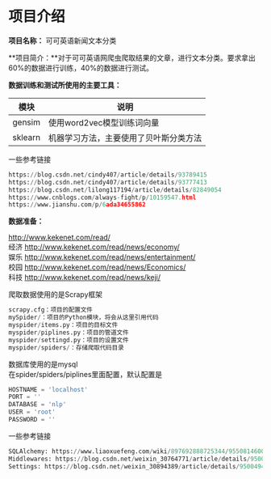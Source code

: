 项目介绍
=================

**项目名称：** 可可英语新闻文本分类

**项目简介：**对于可可英语网爬虫爬取结果的文章，进行文本分类。要求拿出60%的数据进行训练，40%的数据进行测试。  

**数据训练和测试所使用的主要工具：**  

|  模块   | 说明  |
|  ----  | ----  |
| gensim  | 使用word2vec模型训练词向量 |
| sklearn  | 机器学习方法，主要使用了贝叶斯分类方法 |  

一些参考链接
``` python
https://blog.csdn.net/cindy407/article/details/93789415  
https://blog.csdn.net/cindy407/article/details/93777413 
https://blog.csdn.net/lilong117194/article/details/82849054  
https://www.cnblogs.com/always-fight/p/10159547.html 
https://www.jianshu.com/p/6ada34655862 
```

**数据准备：**   

http://www.kekenet.com/read/  
经济
http://www.kekenet.com/read/news/economy/  
娱乐
http://www.kekenet.com/read/news/entertainment/  
校园
http://www.kekenet.com/read/news/Economics/  
科技
http://www.kekenet.com/read/news/keji/

爬取数据使用的是Scrapy框架  
``` python
scrapy.cfg：项目的配置文件
mySpider/：项目的Python模块，将会从这里引用代码
myspider/items.py：项目的目标文件
myspider/piplines.py：项目的管道文件
myspider/settingd.py：项目的设置文件
myspider/spiders/：存储爬取代码目录
```

数据库使用的是mysql  
在spider/spiders/piplines里面配置，默认配置是
``` python
HOSTNAME = 'localhost'
PORT = ''
DATABASE = 'nlp'
USER = 'root'
PASSWORD = ''
```

一些参考链接
``` python
SQLAlchemy: https://www.liaoxuefeng.com/wiki/897692888725344/955081460091040  
Middlewares: https://blog.csdn.net/weixin_30764771/article/details/95004989  
Settings: https://blog.csdn.net/weixin_30894389/article/details/95004944  
```
